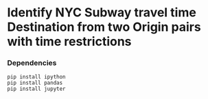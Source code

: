 # Identify NYC Subway travel time Destination from two Origin pairs with time restrictions



### Dependencies

	pip install ipython
	pip install pandas
	pip install jupyter

